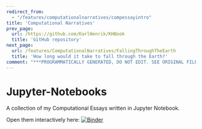 ```yaml
---
redirect_from:
  - "/features/computationalnarratives/compessayintro"
title: 'Computational Narratives'
prev_page:
  url: /https://github.com/KarlHenrik/KHBook
  title: 'GitHub repository'
next_page:
  url: /features/ComputationalNarratives/FallingThroughTheEarth
  title: 'How long would it take to fall through the Earth?'
comment: "***PROGRAMMATICALLY GENERATED, DO NOT EDIT. SEE ORIGINAL FILES IN /content***"
---
```

# Jupyter-Notebooks

A collection of my Computational Essays written in Jupyter Notebook.

Open them interactively here:
[![Binder](https://mybinder.org/badge_logo.svg)](https://mybinder.org/v2/gh/KarlHenrik/Computational-Essays/master)
